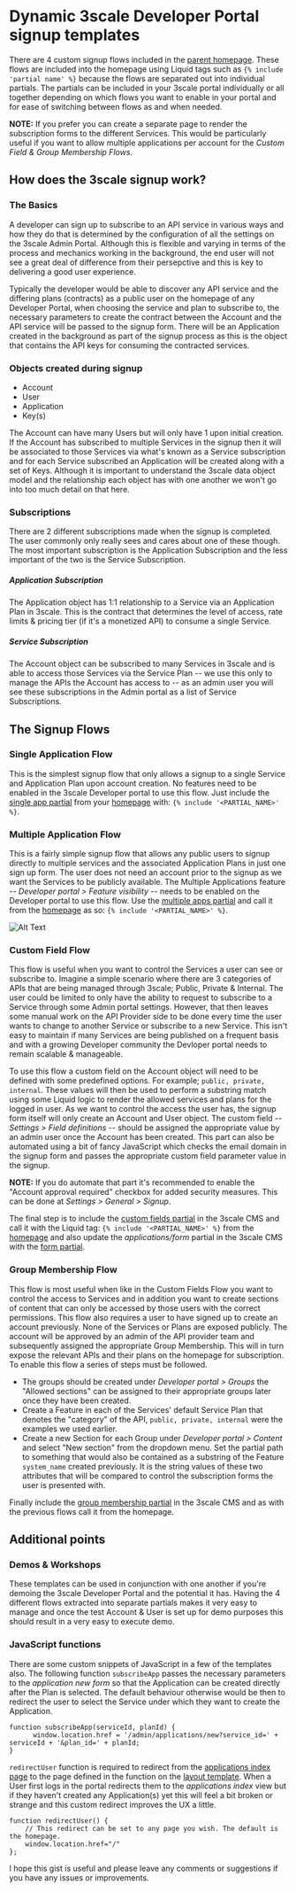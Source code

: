 Dynamic 3scale Developer Portal signup templates
================================================
There are 4 custom signup flows included in the [parent homepage](https://gist.github.com/kevprice83/5c673c074fde190771e06967bf8ae232#file-index-html-liquid). These flows are included into the homepage using Liquid tags such as `{% include 'partial name' %}` because the flows are separated out into individual partials. The partials can be included in your 3scale portal individually or all together depending on which flows you want to enable in your portal and for ease of switching between flows as and when needed.

**NOTE:** If you prefer you can create a separate page to render the subscription forms to the different Services. This would be particularly useful if you want to allow multiple applications per account for the *Custom Field & Group Membership Flows*.

How does the 3scale signup work?
--------------------------------
### The Basics
A developer can sign up to subscribe to an API service in various ways and how they do that is determined by the configuration of all the settings on the 3scale Admin Portal. Although this is flexible and varying in terms of the process and mechanics working in the background, the end user will not see a great deal of difference from their persepctive and this is key to delivering a good user experience.

Typically the developer would be able to discover any API service and the differing plans (contracts) as a public user on the homepage of any Developer Portal, when choosing the service and plan to subscribe to, the necessary parameters to create the contract between the Account and the API service will be passed to the signup form. There will be an Application created in the background as part of the signup process as this is the object that contains the API keys for consuming the contracted services.

### Objects created during signup
- Account
- User
- Application
- Key(s)

The Account can have many Users but will only have 1 upon initial creation. If the Account has subscribed to multiple Services in the signup then it will be associated to those Services via what's known as a Service subscription and for each Service subscribed an Application will be created along with a set of Keys. Although it is important to understand the 3scale data object model and the relationship each object has with one another we won't go into too much detail on that here.

### Subscriptions
There are 2 different subscriptions made when the signup is completed. The user commonly only really sees and cares about one of these though. The most important subscription is the Application Subscription and the less important of the two is the Service Subscription.

##### Application Subscription
The Application object has 1:1 relationship to a Service via an Application Plan in 3scale. This is the contract that determines the level of access, rate limits & pricing tier (if it's a monetized API) to consume a single Service.

##### Service Subscription
The Account object can be subscribed to many Services in 3scale and is able to access those Services via the Service Plan -- we use this only to manage the APIs the Account has access to -- as an admin user you will see these subscriptions in the Admin portal as a list of Service Subscriptions.

The Signup Flows
----------------
### Single Application Flow
This is the simplest signup flow that only allows a signup to a single Service and Application Plan upon account creation. No features need to be enabled in the 3scale Developer portal to use this flow. Just include the [single app partial](https://gist.github.com/kevprice83/5c673c074fde190771e06967bf8ae232#file-_single_app_signup_form-html-liquid) from your [homepage](https://gist.github.com/kevprice83/5c673c074fde190771e06967bf8ae232#file-index-html-liquid) with: `{% include '<PARTIAL_NAME>' %}`.

### Multiple Application Flow
This is a fairly simple signup flow that allows any public users to signup directly to multiple services and the associated Application Plans in just one sign up form. The user does not need an account prior to the signup as we want the Services to be publicly available. The Multiple Applications feature -- *Developer portal > Feature visibility* -- needs to be enabled on the Developer portal to use this flow. Use the [multiple apps partial](https://gist.github.com/kevprice83/5c673c074fde190771e06967bf8ae232#file-_mulitple_app_signup_form-html-liquid) and call it from the 
[homepage](https://gist.github.com/kevprice83/5c673c074fde190771e06967bf8ae232#file-index-html-liquid) as so: `{% include '<PARTIAL_NAME>' %}`.

![Alt Text](https://media.giphy.com/media/l3mZ9WDtNw4EYFaCI/giphy.gif)

### Custom Field Flow
This flow is useful when you want to control the Services a user can see or subscribe to. Imagine a simple scenario where there are 3 categories of APIs that are being managed through 3scale; Public, Private & Internal. The user could be limited to only have the ability to request to subscribe to a Service through some Admin portal settings. However, that then leaves some manual work on the API Provider side to be done every time the user wants to change to another Service or subscribe to a new Service. This isn't easy to maintain if many Services are being published on a frequent basis and with a growing Developer community the Devloper portal needs to remain scalable & manageable.

To use this flow a custom field on the Account object will need to be defined with some predefined options. For example; `public, private, internal`. These values will then be used to perform a substring match using some Liquid logic to render the allowed services and plans for the logged in user. As we want to control the access the user has, the signup form itself will only create an Account and User object. The custom field -- *Settings > Field definitions* -- should be assigned the appropriate value by an admin user once the Account has been created. This part can also be automated using a bit of fancy JavaScript which checks the email domain in the signup form and passes the appropriate custom field parameter value in the signup.

**NOTE:** If you do automate that part it's recommended to enable the "Account approval required" checkbox for added security measures. This can be done at *Settings > General > Signup*. 

The final step is to include the [custom fields partial](https://gist.github.com/kevprice83/5c673c074fde190771e06967bf8ae232#file-_custom_field_plans-html-liquid) in the 3scale CMS and call it with the Liquid tag: `{% include '<PARTIAL_NAME>' %}` from the [homepage](https://gist.github.com/kevprice83/5c673c074fde190771e06967bf8ae232#file-index-html-liquid) and also update the *applications/form* partial in the 3scale CMS with the [form partial](https://gist.github.com/kevprice83/5c673c074fde190771e06967bf8ae232#file-form-html-liquid).

### Group Membership Flow
This flow is most useful when like in the Custom Fields Flow you want to control the access to Services and in addition you want to create sections of content that can only be accessed by those users with the correct permissions. This flow also requires a user to have signed up to create an account previously. None of the Services or Plans are exposed publicly. The account will be approved by an admin of the API provider team and subsequently assigned the appropriate Group Membership. This will in turn expose the relevant APIs and their plans on the homepage for subscription. To enable this flow a series of steps must be followed.

- The groups should be created under *Developer portal > Groups* the "Allowed sections" can be assigned to their appropriate groups later once they have been created.
- Create a Feature in each of the Services' default Service Plan that denotes the "category" of the API, `public, private, internal` were the examples we used earlier.
- Create a new Section for each Group under *Developer portal > Content* and select "New section" from the dropdown menu. Set the partial path to something that would also be contained as a substring of the Feature `system_name` created previously. It is the string values of these two attributes that will be compared to control the subscription forms the user is presented with.

Finally include the [group membership partial](https://gist.github.com/kevprice83/5c673c074fde190771e06967bf8ae232#file-_group_membership_plans-html-liquid) in the 3scale CMS and as with the previous flows call it from the homepage.

Additional points
-----------------

### Demos & Workshops
These templates can be used in conjunction with one another if you're demoing the 3scale Developer Portal and the potential it has. Having the 4 different flows extracted into separate partials makes it very easy to manage and once the test Account & User is set up for demo purposes this should result in a very easy to execute demo.

### JavaScript functions
There are some custom snippets of JavaScript in a few of the templates also. 
The following function `subscribeApp` passes the necessary parameters to the *application new form* so that the Application can be created directly after the Plan is selected. The default behaviour otherwise would be then to redirect the user to select the Service under which they want to create the Application.

```
function subscribeApp(serviceId, planId) {
      window.location.href = '/admin/applications/new?service_id=' + serviceId + '&plan_id=' + planId;
}
```

`redirectUser` function is required to redirect from the [applications index page](https://gist.github.com/kevprice83/5c673c074fde190771e06967bf8ae232#file-_applications_index-html-liquid) to the page defined in the function on the [layout template](https://gist.github.com/kevprice83/5c673c074fde190771e06967bf8ae232#file-l_main_layout-html-liquid). When a User first logs in the portal redirects them to the *applications index* view but if they haven't created any Application(s) yet this will feel a bit broken or strange and this custom redirect improves the UX a little.

```
function redirectUser() {
    // This redirect can be set to any page you wish. The default is the homepage.
    window.location.href="/"
};
```

I hope this gist is useful and please leave any comments or suggestions if you have any issues or improvements.